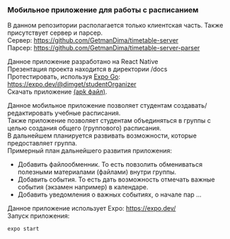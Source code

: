 ### Мобильное приложение для работы с расписанием

В данном репозитории располагается только клиентская часть. Также присутствует сервер и парсер.  
Сервер: https://github.com/GetmanDima/timetable-server  
Парсер: https://github.com/GetmanDima/timetable-server-parser

Данное приложение разработано на React Native  
Презентация проекта находится в директории /docs  
Протестировать, используя [Expo Go](https://expo.dev/client): https://expo.dev/@dimget/studentOrganizer  
Скачать приложение [(apk файл)](https://drive.google.com/file/d/1pKM2EpqHQqm_Pw5e4d4HKjK2H3NEsXKV/view?usp=sharing).  

Данное мобильное приложение позволяет студентам создавать/редактировать учебные расписания.  
Также приложение позволяет студентам объединяться в группы с целью создания общего (группового) расписания.  
В дальнейшем планируется развивать возможности, которые предоставляет группа.  
Примерный план дальнейшего развития приложения:  
* Добавить файлообменник. То есть повзолить обмениваться полезными материалами (файлами) внутри группы.
* Добавить события. То есть дать возможность отмечать важные события (экзамен например) в календаре.
* Добавить уведомления о важных событиях, о начале пар ...  

Данное приложение использует Expo: https://expo.dev/  
Запуск приложения:
```
expo start
```
